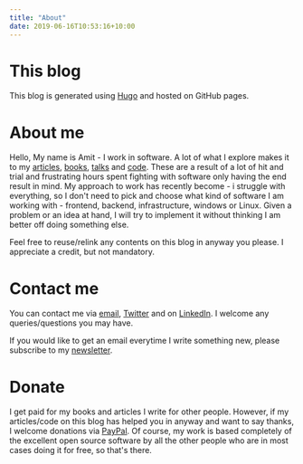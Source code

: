 ```yaml
---
title: "About"
date: 2019-06-16T10:53:16+10:00
---
```



# This blog

This blog is generated using [Hugo](https://gohugo.io) and hosted on GitHub pages.

# About me

Hello, My name is Amit - I work in software.  A lot of what I explore makes it to my 
[articles](../articles), [books](../books), [talks](../talks) and [code](https://github.com/amitsaha). 
These are a result of a lot of hit and trial and frustrating hours spent fighting with software only having 
the end result in mind. My approach to work has recently become - i struggle with everything, so I don't
need to pick and choose what kind of software I am working with - frontend, backend, infrastructure, windows
or Linux. Given a problem or an idea at hand, I will try to implement it without thinking I am better off 
doing something else.

Feel free to reuse/relink any contents on this blog in anyway you please. I appreciate a credit, but not
mandatory. 

# Contact me

You can contact me via [email](mailto:amit.saha@protonmail.com), [Twitter](http://twitter.com/echorand)
and on [LinkedIn](https://au.linkedin.com/in/echorand). I welcome any queries/questions you may have.

If you would like to get an email everytime I write something new, please subscribe to my 
[newsletter](https://buttondown.email/echorand.me).

# Donate

I get paid for my books and articles I write for other people. However, if my articles/code on this blog 
has helped you in anyway and want to say thanks, I welcome donations via [PayPal](https://www.paypal.me/echorand).
Of course, my work is based completely of the excellent open source software by all the other people who are 
in most cases doing it for free, so that's there.
